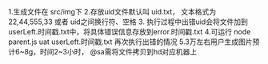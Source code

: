 1.生成文件在  src/img下
2.存放uid文件默认叫 uid.txt， 文本格式为  22,44,555,33 或者 uid之间换行符、空格
3. 执行过程中出错uid会将文件加到 userLeft.时间戳.txt中，将具体错误信息存放到error.时间戳.txt
4.可运行 node parent.js uat userLeft.时间戳.txt   再次执行出错的情况
5.3万左右用户生成图片预计6~8g，时间2~3小时， @sa需将文件拷贝到hd对应机器上